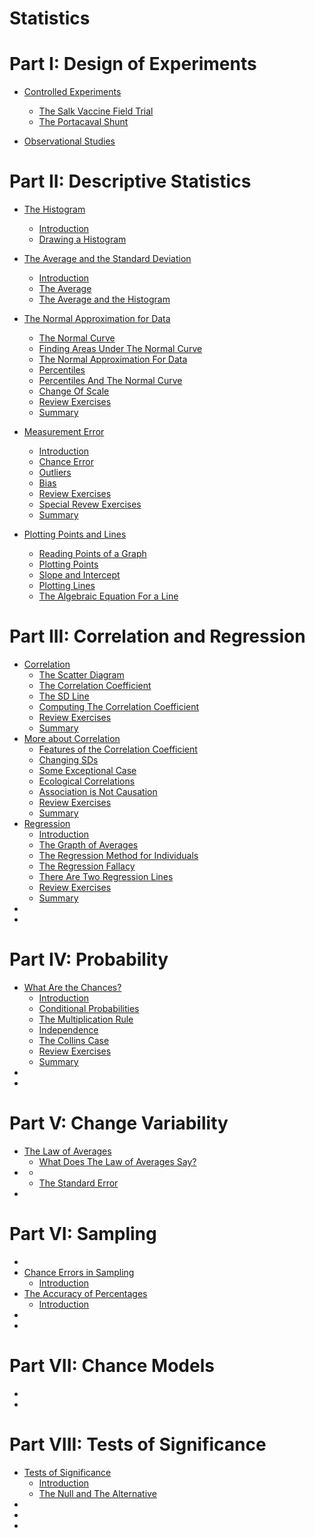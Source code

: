 # Statistics

# Part I: Design of Experiments

- [Controlled Experiments](ch01/ch01.md)

  - [The Salk Vaccine Field Trial](ch01/ch01-01.md)
  - [The Portacaval Shunt](ch01/ch01-02.md)

- [Observational Studies](ch02/ch02.md)

# Part II: Descriptive Statistics

- [The Histogram](ch03/ch03.md)

  - [Introduction](ch03/ch03-01.md)
  - [Drawing a Histogram](ch03/ch03-02.md)

- [The Average and the Standard Deviation](ch04/ch04.md)

  - [Introduction](ch04/ch04-01.md)
  - [The Average](ch04/ch04-02.md)
  - [The Average and the Histogram](ch04/ch04-03.md)

- [The Normal Approximation for Data](ch05/ch05.md)

  - [The Normal Curve](ch05/ch05-01.md)
  - [Finding Areas Under The Normal Curve](ch05/ch05-02.md)
  - [The Normal Approximation For Data](ch05/ch05-03.md)
  - [Percentiles](ch05/ch05-04.md)
  - [Percentiles And The Normal Curve](ch05/ch05-05.md)
  - [Change Of Scale](ch05/ch05-06.md)
  - [Review Exercises](ch05/ch05-07.md)
  - [Summary](ch05/ch05-08.md)

- [Measurement Error](ch06/ch06.md)

  - [Introduction](ch06/ch06-01.md)
  - [Chance Error](ch06/ch06-02.md)
  - [Outliers](ch06/ch06-03.md)
  - [Bias](ch06/ch06-04.md)
  - [Review Exercises](ch06/ch06-05.md)
  - [Special Revew Exercises](ch06/ch06-06.md)
  - [Summary](ch06/ch06-07.md)

- [Plotting Points and Lines](ch07/ch07.md)

  - [Reading Points of a Graph](ch07/ch07-01.md)
  - [Plotting Points](ch07/ch07-02.md)
  - [Slope and Intercept](ch07/ch07-03.md)
  - [Plotting Lines](ch07/ch07-04.md)
  - [The Algebraic Equation For a Line](ch07/ch07-05.md)

# Part III: Correlation and Regression

- [Correlation](ch08/ch08.md)
  - [The Scatter Diagram](ch08/ch08-01.md)
  - [The Correlation Coefficient](ch08/ch08-02.md)
  - [The SD Line](ch08/ch08-03.md)
  - [Computing The Correlation Coefficient](ch08/ch08-04.md)
  - [Review Exercises](ch08/ch08-05.md)
  - [Summary](ch08/ch08-06.md)
- [More about Correlation](ch09/ch09.md)
  - [Features of the Correlation Coefficient](ch09/ch09-01.md)
  - [Changing SDs](ch09/ch09-02.md)
  - [Some Exceptional Case](ch09/ch09-03.md)
  - [Ecological Correlations](ch09/ch09-04.md)
  - [Association is Not Causation](ch09/ch09-05.md)
  - [Review Exercises](ch09/ch09-06.md)
  - [Summary](ch09/ch09-07.md)
- [Regression](ch10/ch10.md)
  - [Introduction](ch10/ch10-01.md)
  - [The Grapth of Averages](ch10/ch10-02.md)
  - [The Regression Method for Individuals](ch10/ch10-03.md)
  - [The Regression Fallacy](ch10/ch10-04.md)
  - [There Are Two Regression Lines](ch10/ch10-05.md)
  - [Review Exercises](ch10/ch10-06.md)
  - [Summary](ch10/ch10-07.md)
- []()
- []()

# Part IV: Probability

- [What Are the Chances?](ch13/ch13.md)
  - [Introduction](ch13/ch13-01.md)
  - [Conditional Probabilities](ch13/ch13-02.md)
  - [The Multiplication Rule](ch13/ch13-03.md)
  - [Independence](ch13/ch13-04.md)
  - [The Collins Case](ch13/ch13-05.md)
  - [Review Exercises](ch13/ch13-06.md)
  - [Summary](ch13/ch13-07.md)
- []()
- []()

# Part V: Change Variability

- [The Law of Averages](ch16/ch16.md)
    - [What Does The Law of Averages Say?](ch16/ch16-01.md)
- []()
  - []()
  - [The Standard Error](ch17/ch17-02.md)
- []()

# Part VI: Sampling

- []()
- [Chance Errors in Sampling](ch20/ch20.md)
  - [Introduction](ch20/ch20-01.md)
- [The Accuracy of Percentages](ch21/ch21.md)
  - [Introduction](ch21/ch21-01.md)
- []()
- []()

# Part VII: Chance Models

- []()
- []()

# Part VIII: Tests of Significance

- [Tests of Significance](ch26/ch26.md)
  - [Introduction](ch26/ch26-01.md)
  - [The Null and The Alternative](ch26/ch26-02.md)
- []()
- []()
- []()
